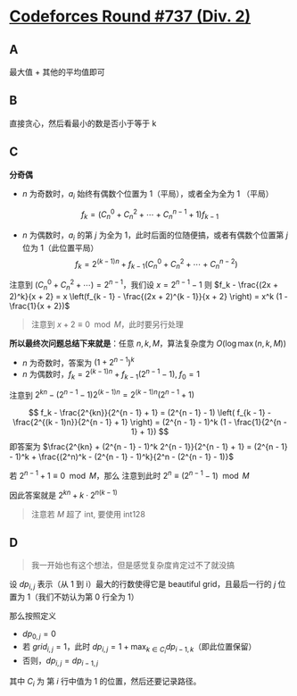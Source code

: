 # [Codeforces Round #737 (Div. 2)](https://codeforces.com/contest/1557/)

## A

最大值 + 其他的平均值即可

## B

直接贪心，然后看最小的数是否小于等于 k

## C

**分奇偶**

- $n$ 为奇数时，$a_i$ 始终有偶数个位置为 1（平局），或者全为全为 1 （平局）

$$
f_k = (C_n^0 + C_n^2 + \cdots + C_n^{n - 1} + 1) f_{k - 1}
$$

- $n$ 为偶数时，$a_i$ 的第 $j$ 为全为 1，此时后面的位随便搞，或者有偶数个位置第 $j$ 位为 1（此位置平局）
$$
f_k = 2^{(k - 1) n} + f_{k - 1}( C_n^0 + C_n^2 + \cdots + C_n^{n - 2})
$$

注意到 $(C_n^0 + C_n^2 + \cdots) = 2^{n - 1}$，我们设 $x = 2^{n - 1} - 1$
则 $f_k - \frac{(2x + 2)^k}{x + 2} = x \left(f_{k - 1} - \frac{(2x + 2)^{k - 1}}{x + 2} \right) = x^k (1 - \frac{1}{x + 2})$

> 注意到 $x + 2 \equiv 0 \mod M$，此时要另行处理

**所以最终次问题总结下来就是**：任意 $n, k, M$，算法复杂度为 $O(\log \max(n, k, M))$

- $n$ 为奇数时，答案为 $(1 + 2^{n - 1})^k$
- $n$ 为偶数时，$f_k = 2^{(k - 1) n} + f_{k - 1} (2^{n - 1} - 1), \; f_0 = 1$

注意到 $2^{kn} - (2^{n - 1} - 1) 2^{(k - 1)n} = 2^{(k - 1)n} (2^{n - 1} + 1)$

$$
f_k - \frac{2^{kn}}{2^{n - 1} + 1} = (2^{n - 1} - 1) \left( f_{k - 1} - \frac{2^{(k - 1)n}}{2^{n - 1} + 1} \right) = (2^{n - 1} - 1)^k (1 - \frac{1}{2^{n - 1} + 1})
$$
即答案为 $\frac{2^{kn} + (2^{n - 1} - 1)^k 2^{n - 1}}{2^{n - 1} + 1} = (2^{n - 1} - 1)^k + \frac{(2^n)^k - (2^{n - 1} - 1)^k}{2^n - (2^{n - 1} - 1)}$


若 $2^{n - 1} + 1 \equiv 0 \mod M$，那么
注意到此时 $2^n \equiv (2^{n - 1} - 1) \mod M$

因此答案就是 $2^{kn} + k \cdot 2^{n(k - 1)}$

> 注意若 $M$ 超了 int, 要使用 int128

## D

> 我一开始也有这个想法，但是感觉复杂度肯定过不了就没搞

设 $dp_{i, j}$ 表示（从 1 到 i）最大的行数使得它是 beautiful grid，且最后一行的 $j$ 位置为 1（我们不妨认为第 0 行全为 1）

那么按照定义

- $dp_{0, j} = 0$
- 若 $grid_{i, j} = 1$，此时 $dp_{i, j} = 1 + \max_{k \in C_i} dp_{i - 1, k}$（即此位置保留）
- 否则，$dp_{i, j} = dp_{i - 1, j}$

其中 $C_i$ 为 第 $i$ 行中值为 1 的位置，然后还要记录路径。
